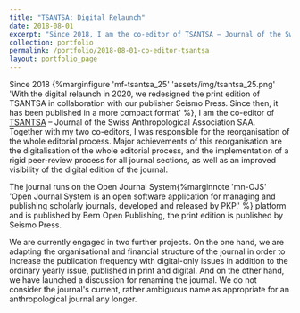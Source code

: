 ```yaml
---
title: "TSANTSA: Digital Relaunch"
date: 2018-08-01
excerpt: "Since 2018, I am the co-editor of TSANTSA – Journal of the Swiss Anthropological Association SAA. Together with my two co-editors, I was responsible for the reorganisation and digitalisation of the editorial process ..."
collection: portfolio
permalink: /portfolio/2018-08-01-co-editor-tsantsa
layout: portfolio_page
---
```


Since 2018 {%marginfigure 'mf-tsantsa_25' 'assets/img/tsantsa_25.png' 'With the digital relaunch in 2020, we redesigned the print edition of TSANTSA in collaboration with our publisher Seismo Press. Since then, it has been published in a more compact format' %}, I am the co-editor of [TSANTSA](https://www.bop.unibe.ch/tsantsa) – Journal of the Swiss Anthropological Association SAA. Together with my two co-editors, I was responsible for the reorganisation of the whole editorial process. Major achievements of this reorganisation are the digitalisation of the whole editorial process, and the implementation of a rigid peer-review process for all journal sections, as well as an improved visibility of the digital edition of the journal.

The journal runs on the Open Journal System{%marginnote 'mn-OJS' 'Open Journal System is an open software application for managing and publishing scholarly journals, developed and released by PKP.' %} platform and is published by Bern Open Publishing, the print edition is published by Seismo Press.

We are currently engaged in two further projects. On the one hand, we are adapting the organisational and financial structure of the journal in order to increase the publication frequency with digital-only issues in addition to the ordinary yearly issue, published in print and digital. And on the other hand, we have launched a discussion for renaming the journal. We do not consider the journal's current, rather ambiguous name as appropriate for an anthropological journal any longer.
